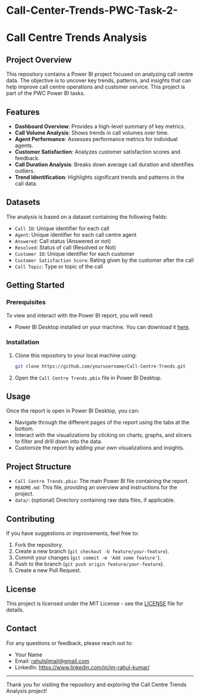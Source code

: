 # Call-Center-Trends-PWC-Task-2-


# Call Centre Trends Analysis

## Project Overview

This repository contains a Power BI project focused on analyzing call centre data. The objective is to uncover key trends, patterns, and insights that can help improve call centre operations and customer service. This project is part of the PWC Power BI tasks.

## Features

- **Dashboard Overview**: Provides a high-level summary of key metrics.
- **Call Volume Analysis**: Shows trends in call volumes over time.
- **Agent Performance**: Assesses performance metrics for individual agents.
- **Customer Satisfaction**: Analyzes customer satisfaction scores and feedback.
- **Call Duration Analysis**: Breaks down average call duration and identifies outliers.
- **Trend Identification**: Highlights significant trends and patterns in the call data.

## Datasets

The analysis is based on a dataset containing the following fields:

- `Call ID`: Unique identifier for each call
- `Agent`: Unique identifier for each call centre agent
- `Answered`: Call status (Answered or not)
- `Resolved`: Status of call (Resolved or Not)
- `Customer ID`: Unique identifier for each customer
- `Customer Satisfaction Score`: Rating given by the customer after the call
- `Call Topic`: Type or topic of the call

## Getting Started

### Prerequisites

To view and interact with the Power BI report, you will need:

- Power BI Desktop installed on your machine. You can download it [here](https://powerbi.microsoft.com/desktop/).

### Installation

1. Clone this repository to your local machine using:
   ```bash
   git clone https://github.com/yourusername/Call-Centre-Trends.git
   ```
2. Open the `Call Centre Trends.pbix` file in Power BI Desktop.

## Usage

Once the report is open in Power BI Desktop, you can:

- Navigate through the different pages of the report using the tabs at the bottom.
- Interact with the visualizations by clicking on charts, graphs, and slicers to filter and drill down into the data.
- Customize the report by adding your own visualizations and insights.

## Project Structure

- `Call Centre Trends.pbix`: The main Power BI file containing the report.
- `README.md`: This file, providing an overview and instructions for the project.
- `data/`: (optional) Directory containing raw data files, if applicable.

## Contributing

If you have suggestions or improvements, feel free to:

1. Fork the repository.
2. Create a new branch (`git checkout -b feature/your-feature`).
3. Commit your changes (`git commit -m 'Add some feature'`).
4. Push to the branch (`git push origin feature/your-feature`).
5. Create a new Pull Request.

## License

This project is licensed under the MIT License - see the [LICENSE](LICENSE) file for details.

## Contact

For any questions or feedback, please reach out to:

- Your Name
- Email: rahulsljmail@gmail.com
- LinkedIn: https://www.linkedin.com/in/im-rahul-kumar/

---

Thank you for visiting the repository and exploring the Call Centre Trends Analysis project!
